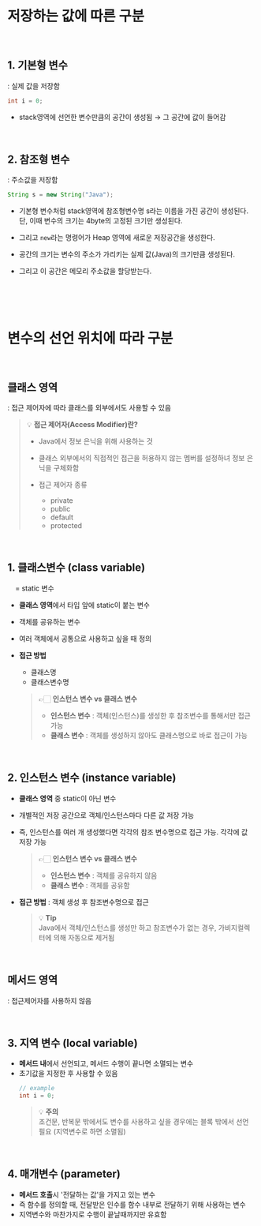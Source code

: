 # 저장하는 값에 따른 구분
<br>

## 1. 기본형 변수


: 실제 값을 저장함
```java
int i = 0;
```
- stack영역에 선언한 변수만큼의 공간이 생성됨 → 그 공간에 값이 들어감

<br>

## 2. 참조형 변수


: 주소값을 저장함
```java
String s = new String("Java");
```
- 기본형 변수처럼 stack영역에 참조형변수명 s라는 이름을 가진 공간이 생성된다. 단, 이때 변수의 크기는 4byte의 고정된 크기만 생성된다.

- 그리고 `new`라는 명령어가 Heap 영역에 새로운 저장공간을 생성한다.
- 공간의 크기는 변수의 주소가 가리키는 실제 값(Java)의 크기만큼 생성된다.
- 그리고 이 공간은 메모리 주소값을 할당받는다.

<br><br><br>

# 변수의 선언 위치에 따라 구분
<br>

## 클래스 영역


: 접근 제어자에 따라 클래스를 외부에서도 사용할 수 있음
> 💡 **접근 제어자(Access Modifier)란?**
> - Java에서 정보 은닉을 위해 사용하는 것
> - 클래스 외부에서의 직접적인 접근을 허용하지 않는 멤버를 설정하녀 정보 은닉을 구체화함
>
>
> - 접근 제어자 종류
>   - private
>   - public
>   - default
>   - protected

<br>

## 1. 클래스변수 (class variable)
&nbsp;&nbsp;&nbsp; = static 변수
- **클래스 영역**에서 타입 앞에 static이 붙는 변수
- 객체를 공유하는 변수
- 여러 객체에서 공통으로 사용하고 싶을 때 정의


- **접근 방법**
    - 클래스명
    - 클래스변수명

  > 👉🏻 **인스턴스 변수 vs 클래스 변수**
  > - **인스턴스 변수** : 객체(인스턴스)를 생성한 후 참조변수를 통해서만 접근 가능
  > - **클래스 변수** : 객체를 생성하지 않아도 클래스명으로 바로 접근이 가능

<br>

## 2. 인스턴스 변수 (instance variable)
- **클래스 영역** 중 static이 아닌 변수
- 개별적인 저장 공간으로 객체/인스턴스마다 다른 값 저장 가능
- 즉, 인스턴스를 여러 개 생성했다면 각각의 참조 변수명으로 접근 가능. 각각에 값 저장 가능

  > 👉🏻 **인스턴스 변수 vs 클래스 변수**
  > - **인스턴스 변수** : 객체를 공유하지 않음
  > - **클래스 변수** : 객체를 공유함

- **접근 방법** : 객체 생성 후 참조변수명으로 접근

  > 💡 **Tip**<br>
  > Java에서 객체/인스턴스를 생성만 하고 참조변수가 없는 경우, 가비지컬렉터에 의해 자동으로 제거됨


<br>

## 메서드 영역


: 접근제어자를 사용하지 않음


<br>

## 3. 지역 변수 (local variable)
- **메서드 내**에서 선언되고, 메서드 수행이 끝나면 소멸되는 변수
- 초기값을 지정한 후 사용할 수 있음
  ```java
  // example
  int i = 0;
  ```
  > 💡 **주의**<br>
  > 조건문, 반복문 밖에서도 변수를 사용하고 싶을 경우에는 블록 밖에서 선언 필요
  > (지역변수로 하면 소멸됨)

<br>

## 4. 매개변수 (parameter)

- **메서드 호출**시 '전달하는 값'을 가지고 있는 변수
- 즉 함수를 정의할 때, 전달받은 인수를 함수 내부로 전달하기 위해 사용하는 변수
- 지역변수와 마찬가지로 수행이 끝날때까지만 유효함
